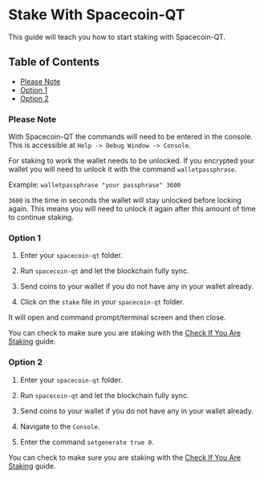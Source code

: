 # Stake With Spacecoin-QT

This guide will teach you how to start staking with Spacecoin-QT.

## Table of Contents

- [Please Note](#Please-Note)
- [Option 1](#Option-1)
- [Option 2](#Option-2)

### Please Note

With Spacecoin-QT the commands will need to be entered in the console. This is accessible at `Help -> Debug Window -> Console`.

For staking to work the wallet needs to be unlocked. If you encrypted your wallet you will need to unlock it with the command `walletpassphrase`.

Example: `walletpassphrase "your passphrase" 3600`

`3600` is the time in seconds the wallet will stay unlocked before locking again. This means you will need to unlock it again after this amount of time to continue staking.

### Option 1

1. Enter your `spacecoin-qt` folder.

2. Run `spacecoin-qt` and let the blockchain fully sync.

3. Send coins to your wallet if you do not have any in your wallet already.

4. Click on the `stake` file in your `spacecoin-qt` folder.

It will open and command prompt/terminal screen and then close.

You can check to make sure you are staking with the [Check If You Are Staking](https://github.com/SpaceWorksCo/guides/blob/master/Check-If-You-Are-Staking.md) guide.

### Option 2

1. Enter your `spacecoin-qt` folder.

2. Run `spacecoin-qt` and let the blockchain fully sync.

3. Send coins to your wallet if you do not have any in your wallet already.

4. Navigate to the `Console`.

5. Enter the command `setgenerate true 0`.

You can check to make sure you are staking with the [Check If You Are Staking](https://github.com/SpaceWorksCo/guides/blob/master/Check-If-You-Are-Staking.md) guide.
